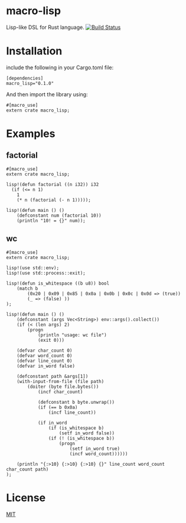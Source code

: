 # macro-lisp

Lisp-like DSL for Rust language.
[![Build Status](https://travis-ci.org/JunSuzukiJapan/macro-lisp.svg?branch=master)](https://travis-ci.org/JunSuzukiJapan/macro-lisp)

# Installation

include the following in your Cargo.toml file:

```
[dependencies]
macro_lisp="0.1.0"
```

And then import the library using:

```
#[macro_use]
extern crate macro_lisp;
```

# Examples

## factorial

```
#[macro_use]
extern crate macro_lisp;

lisp!(defun factorial ((n i32)) i32
  (if (<= n 1)
    1
    (* n (factorial (- n 1)))));

lisp!(defun main () ()
    (defconstant num (factorial 10))
    (println "10! = {}" num));
```

## wc

```
#[macro_use]
extern crate macro_lisp;

lisp!(use std::env);
lisp!(use std::process::exit);

lisp!(defun is_whitespace ((b u8)) bool
    (match b
        (0x20 | 0x09 | 0x85 | 0x0a | 0x0b | 0x0c | 0x0d => (true))
        (_ => (false) ))
);

lisp!(defun main () ()
    (defconstant (args Vec<String>) env::args().collect())
    (if (< (len args) 2)
        (progn
            (println "usage: wc file")
            (exit 0)))

    (defvar char_count 0)
    (defvar word_count 0)
    (defvar line_count 0)
    (defvar in_word false)

    (defconstant path &args[1])
    (with-input-from-file (file path)
        (doiter (byte file.bytes())
            (incf char_count)

            (defconstant b byte.unwrap())
            (if (== b 0x0a)
                (incf line_count))

            (if in_word
                (if (is_whitespace b)
                    (setf in_word false))
                (if (! (is_whitespace b))
                    (progn
                        (setf in_word true)
                        (incf word_count))))))

    (println "{:>10} {:>10} {:>10} {}" line_count word_count char_count path)
);
```

# License

[MIT](LICENSE)

